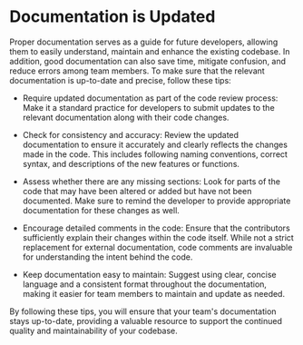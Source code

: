 # Documentation is Updated

Proper documentation serves as a guide for future developers, allowing them to easily understand, maintain and enhance the existing codebase. In addition, good documentation can also save time, mitigate confusion, and reduce errors among team members. To make sure that the relevant documentation is up-to-date and precise, follow these tips:

- Require updated documentation as part of the code review process: Make it a standard practice for developers to submit updates to the relevant documentation along with their code changes.

- Check for consistency and accuracy: Review the updated documentation to ensure it accurately and clearly reflects the changes made in the code. This includes following naming conventions, correct syntax, and descriptions of the new features or functions.

- Assess whether there are any missing sections: Look for parts of the code that may have been altered or added but have not been documented. Make sure to remind the developer to provide appropriate documentation for these changes as well.

- Encourage detailed comments in the code: Ensure that the contributors sufficiently explain their changes within the code itself. While not a strict replacement for external documentation, code comments are invaluable for understanding the intent behind the code.

- Keep documentation easy to maintain: Suggest using clear, concise language and a consistent format throughout the documentation, making it easier for team members to maintain and update as needed.

By following these tips, you will ensure that your team's documentation stays up-to-date, providing a valuable resource to support the continued quality and maintainability of your codebase.